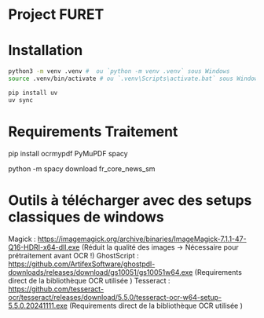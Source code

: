 # Project FURET


# Installation

```bash
python3 -m venv .venv #  ou `python -m venv .venv` sous Windows
source .venv/bin/activate # ou `.venv\Scripts\activate.bat` sous Windows
```

```bash
pip install uv
uv sync
```

# Requirements Traitement

pip install ocrmypdf PyMuPDF spacy 

python -m spacy download fr_core_news_sm


# Outils à télécharger avec des setups classiques de windows

Magick : https://imagemagick.org/archive/binaries/ImageMagick-7.1.1-47-Q16-HDRI-x64-dll.exe (Réduit la qualité des images -> Nécessaire pour prétraitement avant OCR !)
GhostScript : https://github.com/ArtifexSoftware/ghostpdl-downloads/releases/download/gs10051/gs10051w64.exe (Requirements direct de la bibliothèque OCR utilisée )
Tesseract : https://github.com/tesseract-ocr/tesseract/releases/download/5.5.0/tesseract-ocr-w64-setup-5.5.0.20241111.exe (Requirements direct de la bibliothèque OCR utilisée )